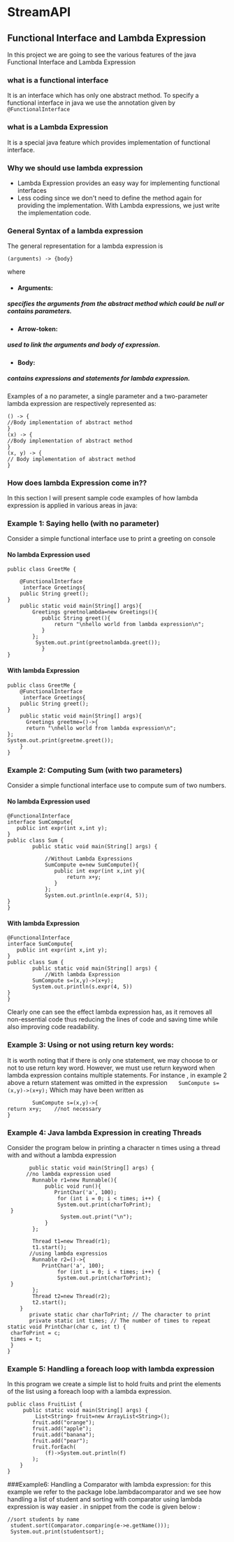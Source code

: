 # StreamAPI
## Functional Interface and Lambda Expression
In this project we are going to see the various features of the java Functional Interface and Lambda Expression


### what is a functional interface 
It is an interface which has only one abstract method. To specify a functional interface in java we use the annotation given by    ```@FunctionalInterface ```

### what is a Lambda Expression
It is a special java feature which provides implementation of functional interface.

### Why we should use lambda expression

* Lambda Expression provides an easy way for implementing functional interfaces 
*	Less coding since we don't need to define the method again for providing the implementation. With Lambda expressions, we just write the implementation code.
### General Syntax of a lambda expression
The general representation for a lambda expression is 
```
(arguments) -> {body}
```
where
* #### Arguments: 
##### specifies the arguments from the abstract method which could be null or contains parameters.
* #### Arrow-token: 
##### used to link the arguments and body of expression.
* #### Body:
##### contains expressions and statements for lambda expression.


Examples of a no parameter, a single parameter and a two-parameter lambda expression are respectively represented as:
```
() -> {  
//Body implementation of abstract method
} 
(x) -> {  
//Body implementation of abstract method
} 
(x, y) -> {  
// Body implementation of abstract method 
} 

```

### How does lambda Expression come in??
In this section I will present sample code examples of how lambda expression is applied in various areas in java:

### Example 1: Saying hello (with no parameter) 
Consider a simple functional interface use to print a greeting on console  
#### No lambda Expression used 
```
public class GreetMe {
    
    @FunctionalInterface 
     interface Greetings{  
    public String greet();  
} 
    public static void main(String[] args){
        Greetings greetnolambda=new Greetings(){
           public String greet(){
               return "\nhello world from lambda expression\n";
           } 
        };
         System.out.print(greetnolambda.greet());
           }  
}
```

#### With lambda Expression 
```
public class GreetMe {
    @FunctionalInterface 
     interface Greetings{  
    public String greet();  
} 
    public static void main(String[] args){
      Greetings greetme=()->{
      return "\nhello world from lambda expression\n";
};
System.out.print(greetme.greet());
    }  
}
```
### Example 2: Computing Sum (with two parameters)
Consider a simple functional interface use to compute sum of two numbers.
#### No lambda Expression used 
```
@FunctionalInterface
interface SumCompute{
   public int expr(int x,int y);
}
public class Sum {
        public static void main(String[] args) {  

            //Without Lambda Expressions
            SumCompute e=new SumCompute(){
               public int expr(int x,int y){
                   return x+y;
               }
            };
            System.out.println(e.expr(4, 5));
}
}
```
#### With lambda Expression 
```
@FunctionalInterface
interface SumCompute{
   public int expr(int x,int y);
}
public class Sum {
        public static void main(String[] args) {   
            //With lambda Expression
        SumCompute s=(x,y)->(x+y);
        System.out.println(s.expr(4, 5))  
}
}
```
Clearly one can see the effect lambda expression has, as it removes all non-essential code thus reducing the lines of code and saving time while also improving code readability.


### Example 3: Using or not using return key words: 
It is worth noting that if there is only one statement, we may choose to or not to use return key word. However, we must use return keyword when lambda expression contains multiple statements.
For instance , in example 2 above a return statement was omitted in the expression 
     ```   SumCompute s=(x,y)->(x+y);```
Which may have been written as
```
        SumCompute s=(x,y)->{
return x+y;    //not necessary 
}
```
### Example 4: Java lambda Expression in creating Threads
Consider the program below in printing a character n times using a thread 
 with and without a lambda expression 
``` public class CharacterThread {
       public static void main(String[] args) {  
      //no lambda expression used
        Runnable r1=new Runnable(){  
            public void run(){  
               PrintChar('a', 100);
                for (int i = 0; i < times; i++) {
                System.out.print(charToPrint);
 } 
                 System.out.print("\n");
            }  
        };  
         
        Thread t1=new Thread(r1);  
        t1.start();  
       //using lambda expressios
        Runnable r2=()->{  
           PrintChar('a', 100);
                for (int i = 0; i < times; i++) {
                System.out.print(charToPrint);
 } 
        };  
        Thread t2=new Thread(r2);  
        t2.start();  
    }
       private static char charToPrint; // The character to print
       private static int times; // The number of times to repeat
static void PrintChar(char c, int t) {
 charToPrint = c;
 times = t;
 }
}

```





### Example 5: Handling a foreach loop with lambda expression 
In this program we create a simple list to hold fruits and print the elements of the list using a foreach loop with a lambda expression.
```
public class FruitList {
     public static void main(String[] args) {    
         List<String> fruit=new ArrayList<String>();  
        fruit.add("orange");  
        fruit.add("apple");  
        fruit.add("banana");  
        fruit.add("pear");  
        fruit.forEach(  
            (f)->System.out.println(f)  
        );  
    }  
}
```

###Example6: Handling a Comparator  with lambda expression:
for this example we refer to the package lobe.lambdacomparator and we see how handling a list of student and sorting with comparator using lambda expression is way easier . in snippet from the code is given below :
  ```
  //sort students by name
   student.sort(Comparator.comparing(e->e.getName()));
   System.out.print(studentsort);
   ```



 



